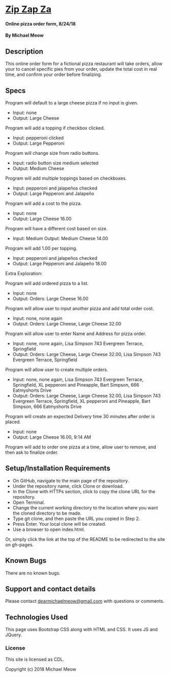 # [Zip Zap Za](https://michaelmeow.github.io/pizza)

#### Online pizza order form, 8/24/18

#### By Michael Meow

## Description

This online order form for a fictional pizza restaurant will take orders, allow your to cancel specific pies from your order, update the total cost in real time, and confirm your order before finalizing.

## Specs

Program will default to a large cheese pizza if no input is given.

* Input: none
* Output: Large Cheese

Program will add a topping if checkbox clicked.

* Input: pepperoni clicked
* Output: Large Pepperoni

Program will change size from radio buttons.

* Input: radio button size medium selected
* Output: Medium Cheese

Program will add multiple toppings based on checkboxes.

* Input: pepperoni and jalapeños checked
* Output: Large Pepperoni and Jalapeño

Program will add a cost to the pizza.

* Input: none
* Output: Large Cheese 16.00

Program will have a different cost based on size.

* Input: Medium
Output: Medium Cheese 14.00

Program will add 1.00 per topping.

* Input: pepperoni and jalapeños checked
* Output: Large Pepperoni and Jalapeño 18.00

Extra Exploration:

Program will add ordered pizza to a list.

* Input: none
* Output: Orders: Large Cheese 16.00

Program will allow user to input another pizza and add total order cost.

* Input: none, none again
* Output: Orders: Large Cheese, Large Cheese 32.00

Program will allow user to enter Name and Address for pizza order.

* Input: none, none again, Lisa Simpson 743 Evergreen Terrace, Springfield
* Output: Orders: Large Cheese, Large Cheese 32.00, Lisa Simpson 743 Evergreen Terrace, Springfield

Program will allow user to create multiple orders.

* Input: none, none again, Lisa Simpson 743 Evergreen Terrace, Springfield, XL pepperoni and Pineapple, Bart Simpson, 666 Eatmyshorts Drive
* Output: Orders: Large Cheese, Large Cheese 32.00, Lisa Simpson 743 Evergreen Terrace, Springfield, XL pepperoni and Pineapple, Bart Simpson, 666 Eatmyshorts Drive

Program will create an expected Delivery time 30 minutes after order is placed.

* Input: none
* Output: Large Cheese 16.00, 9:14 AM

Program will add to order one pizza at a time, allow user to remove, and then ask to finalize order.

## Setup/Installation Requirements

* On GitHub, navigate to the main page of the repository.
* Under the repository name, click Clone or download.
* In the Clone with HTTPs section, click  to copy the clone URL for the repository.
* Open Terminal.
* Change the current working directory to the location where you want the cloned directory to be made.
* Type git clone, and then paste the URL you copied in Step 2.
* Press Enter. Your local clone will be created.
* Use a browser to open index.html.

Or, simply click the link at the top of the README to be redirected to the site on gh-pages.
## Known Bugs

There are no known bugs.

## Support and contact details

Please contact dearmichaelmeow@gmail.com with questions or comments.

## Technologies Used

This page uses Bootstrap CSS along with HTML and CSS.  It uses JS and JQuery.

### License

This site is licensed as CDL.

Copyright (c) 2018 Michael Meow
